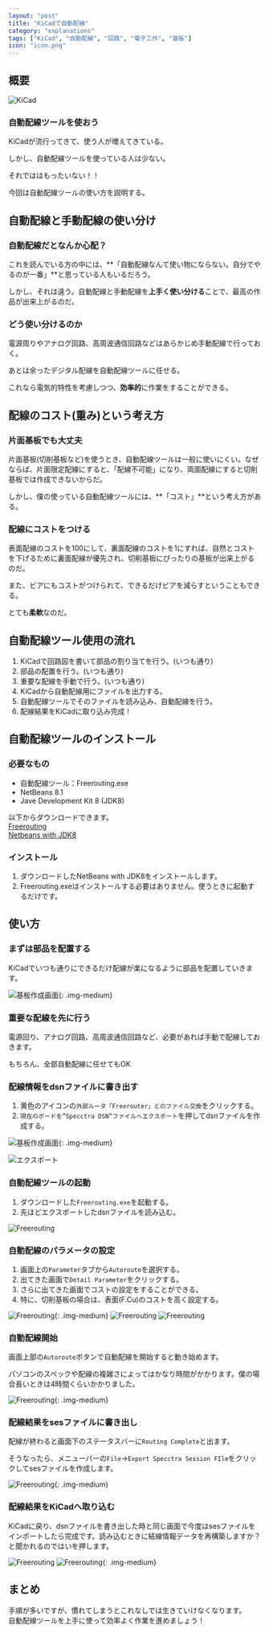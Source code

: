 ```yaml
---
layout: "post"
title: "KiCadで自動配線"
category: "explanations"
tags: ["KiCad", "自動配線", "回路", "電子工作", "基板"]
icon: "icon.png"
---
```


## 概要

![KiCad](kicad.jpg)

### 自動配線ツールを使おう

KiCadが流行ってきて、使う人が増えてきている。

しかし、自動配線ツールを使っている人は少ない。

それでははもったいない！！

今回は自動配線ツールの使い方を説明する。
<!--more-->

## 自動配線と手動配線の使い分け

### 自動配線だとなんか心配？

これを読んでいる方の中には、**「自動配線なんて使い物にならない。自分でやるのが一番」**と思っている人もいるだろう。

しかし、それは違う。自動配線と手動配線を**上手く使い分ける**ことで、最高の作品が出来上がるのだ。

### どう使い分けるのか

電源周りやアナログ回路、高周波通信回路などはあらかじめ手動配線で行っておく。

あとは余ったデジタル配線を自動配線ツールに任せる。

これなら電気的特性を考慮しつつ、**効率的**に作業をすることができる。

## 配線のコスト(重み)という考え方

### 片面基板でも大丈夫

片面基板(切削基板など)を使うとき、自動配線ツールは一般に使いにくい。なぜならば、片面限定配線にすると、「配線不可能」になり、両面配線にすると切削基板では作成できないからだ。

しかし、僕の使っている自動配線ツールには、**「コスト」**という考え方がある。

### 配線にコストをつける

表面配線のコストを100にして、裏面配線のコストを1にすれば、自然とコストを下げるために裏面配線が優先され、切削基板にぴったりの基板が出来上がるのだ。

また、ビアにもコストがつけられて、できるだけビアを減らすということもできる。

とても**柔軟**なのだ。

## 自動配線ツール使用の流れ

  1. KiCadで回路図を書いて部品の割り当てを行う。(いつも通り)
  1. 部品の配置を行う。(いつも通り)
  1. 重要な配線を手動で行う。(いつも通り)
  1. KiCadから自動配線用にファイルを出力する。
  1. 自動配線ツールでそのファイルを読み込み、自動配線を行う。
  1. 配線結果をKiCadに取り込み完成！

## 自動配線ツールのインストール

### 必要なもの

  * 自動配線ツール：Freerouting.exe
  * NetBeans 8.1
  * Jave Development Kit 8 (JDK8)

以下からダウンロードできます。  
[Freerouting](https://github.com/freerouting/freerouting/raw/master/binaries/FreeRouting.exe)  
[Netbeans with JDK8](http://www.oracle.com/technetwork/java/javase/downloads/index.html)  

### インストール

  1. ダウンロードしたNetBeans with JDK8をインストールします。
  1. Freerouting.exeはインストールする必要はありません。使うときに起動するだけです。

## 使い方

### まずは部品を配置する

KiCadでいつも通りにできるだけ配線が楽になるように部品を配置していきます。

![基板作成画面](parts.png){: .img-medium}

### 重要な配線を先に行う

電源回り、アナログ回路、高周波通信回路など、必要があれば手動で配線しておきます。

もちろん、全部自動配線に任せてもOK

### 配線情報をdsnファイルに書き出す

  1. 黄色のアイコンの`外部ルータ「Freerouter」とのファイル交換`をクリックする。
  1. `現在のボードを”Specctra DSN”ファイルへエクスポート`を押してdsnファイルを作成する。

![基板作成画面](pcb.png){: .img-medium}

![エクスポート](exp.png)

### 自動配線ツールの起動

  1. ダウンロードした`Freerouting.exe`を起動する。
  1. 先ほどエクスポートしたdsnファイルを読み込む。

![Freerouting](freerouting.png)

### 自動配線のパラメータの設定

  1. 画面上の`Parameter`タブから`Autoroute`を選択する。
  1. 出てきた画面で`Detail Parameter`をクリックする。
  1. さらに出てきた画面でコストの設定をすることができる。
  1. 特に、切削基板の場合は、表面(F.Cu)のコストを高く設定する。

![Freerouting](menu.png){: .img-medium}
![Freerouting](layer.png)
![Freerouting](param.png)

### 自動配線開始

画面上部の`Autoroute`ボタンで自動配線を開始すると動き始めます。

パソコンのスペックや配線の複雑さによってはかなり時間がかかります。僕の場合長いときは4時間くらいかかりました。

![Freerouting](board.png){: .img-medium}

### 配線結果をsesファイルに書き出し

配線が終わると画面下のステータスバーに`Routing Complete`と出ます。

そうなったら、メニューバーの`File`→`Export Specctra Session FIle`をクリックしてsesファイルを作成します。

![Freerouting](save.png){: .img-medium}

### 配線結果をKiCadへ取り込む

KiCadに戻り、dsnファイルを書き出した時と同じ画面で今度はsesファイルをインポートしたら完成です。読み込むときに結線情報データを再構築しますか？と聞かれるのではいを押します。

![Freerouting](import.png)
![Freerouting](complete.png){: .img-medium}

## まとめ

手順が多いですが、慣れてしまうとこれなしでは生きていけなくなります。  
自動配線ツールを上手に使って効率よく作業を進めましょう！

